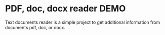# PDF, doc, docx reader DEMO
Text documents reader is a simple project to get additional information from documents pdf, doc, or docx.
